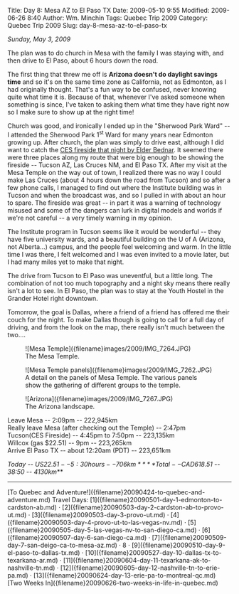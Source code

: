 Title: Day 8: Mesa AZ to El Paso TX
Date: 2009-05-10 9:55
Modified: 2009-06-26 8:40
Author: Wm. Minchin
Tags: Quebec Trip 2009
Category: Quebec Trip 2009
Slug: day-8-mesa-az-to-el-paso-tx

*Sunday, May 3, 2009*

The plan was to do church in Mesa with the family I was staying with,
and then drive to El Paso, about 6 hours down the road.

<!-- read more -->

The first thing that threw me off is **Arizona doesn't do daylight
savings time** and so it's on the same time zone as California, not as
Edmonton, as I had originally thought. That's a fun way to be confused,
never knowing quite what time it is. Because of that, whenever I've
asked someone when something is since, I've taken to asking them what
time they have right now so I make sure to show up at the right time!

Church was good, and ironically I ended up in the "Sherwood Park Ward" --
I attended the Sherwood Park 1<sup>st</sup> Ward for many years near Edmonton
growing up. After church, the plan was simply to drive east, although I
did want to catch the [CES fireside that night by Elder
Bednar](http://lds.org/broadcast/ces/0,7341,538,00.html). It seemed
there were three places along my route that were big enough to be
showing the fireside -- Tucson AZ, Las Cruces NM, and El Paso TX. After
my visit at the Mesa Temple on the way out of town, I realized there was
no way I could make Las Cruces (about 4 hours down the road from Tucson)
and so after a few phone calls, I managed to find out where the
Institute building was in Tucson and when the broadcast was, and so I
pulled in with about an hour to spare. The fireside was great -- in part
it was a warning of technology misused and some of the dangers can lurk
in digital models and worlds if we're not careful -- a very timely
warning in my opinion.

The Institute program in Tucson seems like it would be wonderful -- they
have five university wards, and a beautiful building on the U of A
(Arizona, not Alberta...) campus, and the people feel welcoming and
warm. In the little time I was there, I felt welcomed and I was even
invited to a movie later, but I had many miles yet to make that night.

The drive from Tucson to El Paso was uneventful, but a little long. The
combination of not too much topography and a night sky means there
really isn't a lot to see. In El Paso, the plan was to stay at the Youth
Hostel in the Grander Hotel right downtown.

Tomorrow, the goal is Dallas, where a friend of a friend has offered me
their couch for the night. To make Dallas though is going to call for a
full day of driving, and from the look on the map, there really isn't
much between the two....

<figure markdown=1>
![Mesa Temple]({filename}images/2009/IMG_7264.JPG)
<figcaption markdown=1>
The Mesa Temple.
</figcaption>
</figure>

<figure markdown=1>
![Mesa Temple panels]({filename}images/2009/IMG_7262.JPG)
<figcaption markdown=1>
A detail on the panels of Mesa Temple. The various panels show the
gathering of different groups to the temple.
</figcaption>
</figure>

<figure markdown=1>
![Arizona]({filename}images/2009/IMG_7267.JPG)
<figcaption markdown=1>
The Arizona landscape.
</figcaption>
</figure>

Leave Mesa -- 2:09pm -- 222,945km  
Really leave Mesa (after checking out the Temple) -- 2:47pm  
Tucson(CES Fireside) -- 4:45pm to 7:50pm -- 223,135km  
Willcox (gas $22.51) -- 9pm -- 223,265km  
Arrive El Paso TX -- about 12:20am (PDT) -- 223,651km  

*Today -- US$22.51 -- 5:30 hours -- 706km*  
***Total -- CAD$618.51 -- 38:50 -- 4130km***

---

<div class="text-center" markdown=1>
[To Quebec and Adventure!]({filename}20090424-to-quebec-and-adventure.md)  
Travel Days:
[1]({filename}20090501-day-1-edmonton-to-cardston-ab.md) ·
[2]({filename}20090503-day-2-cardston-ab-to-provo-ut.md) ·
[3]({filename}20090503-day-3-provo-ut.md) ·
[4]({filename}20090503-day-4-provo-ut-to-las-vegas-nv.md) ·
[5]({filename}20090505-day-5-las-vegas-nv-to-san-diego-ca.md) · 
[6]({filename}20090507-day-6-san-diego-ca.md) ·
[7]({filename}20090509-day-7-san-deigo-ca-to-mesa-az.md) ·
8 ·
[9]({filename}20090510-day-9-el-paso-to-dallas-tx.md) ·
[10]({filename}20090527-day-10-dallas-tx-to-texarkana-ar.md) ·
[11]({filename}20090604-day-11-texarkana-ak-to-nashville-tn.md) ·
[12]({filename}20090605-day-12-nashville-tn-to-erie-pa.md) ·
[13]({filename}20090624-day-13-erie-pa-to-montreal-qc.md)  
[Two Weeks
In]({filename}20090626-two-weeks-in-life-in-quebec.md)
</div>
